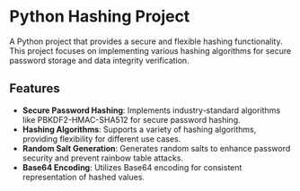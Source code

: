 # Python Hashing Project

A Python project that provides a secure and flexible hashing functionality. This project focuses on implementing various hashing algorithms for secure password storage and data integrity verification.

## Features

- **Secure Password Hashing**: Implements industry-standard algorithms like PBKDF2-HMAC-SHA512 for secure password hashing.
- **Hashing Algorithms**: Supports a variety of hashing algorithms, providing flexibility for different use cases.
- **Random Salt Generation**: Generates random salts to enhance password security and prevent rainbow table attacks.
- **Base64 Encoding**: Utilizes Base64 encoding for consistent representation of hashed values.
